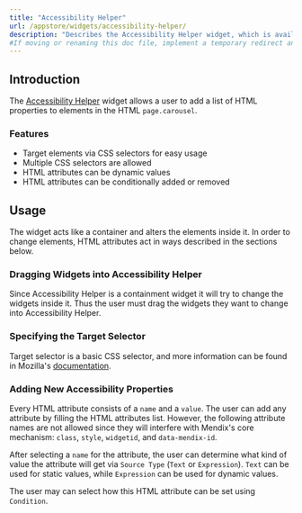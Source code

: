 ```yaml
---
title: "Accessibility Helper"
url: /appstore/widgets/accessibility-helper/
description: "Describes the Accessibility Helper widget, which is available in the Mendix Marketplace."
#If moving or renaming this doc file, implement a temporary redirect and let the respective team know they should update the URL in the product. See Mapping to Products for more details.
---
```


## Introduction

The [Accessibility Helper](https://marketplace.mendix.com/link/component/114803/) widget allows a user to add a list of HTML properties to elements in the HTML `page.carousel`.

### Features

* Target elements via CSS selectors for easy usage
* Multiple CSS selectors are allowed
* HTML attributes can be dynamic values
* HTML attributes can be conditionally added or removed

## Usage

The widget acts like a container and alters the elements inside it. In order to change elements, HTML attributes act in ways described in the sections below.

### Dragging Widgets into Accessibility Helper

Since Accessibility Helper is a containment widget it will try to change the widgets inside it. Thus the user must drag the widgets they want to change into Accessibility Helper.

### Specifying the Target Selector

Target selector is a basic CSS selector, and more information can be found in Mozilla's [documentation](https://developer.mozilla.org/en-US/docs/Web/CSS/CSS_Selectors).

### Adding New Accessibility Properties

Every HTML attribute consists of a `name` and a `value`. The user can add any attribute by filling the HTML attributes list. However, the following attribute names are not allowed since they will interfere with Mendix's core mechanism: `class`, `style`, `widgetid`, and `data-mendix-id`.

After selecting a `name` for the attribute, the user can determine what kind of value the attribute will get via `Source Type` (`Text` or `Expression`). `Text` can be used for static values, while `Expression` can be used for dynamic values. 

The user may can select how this HTML attribute can be set using `Condition`.
